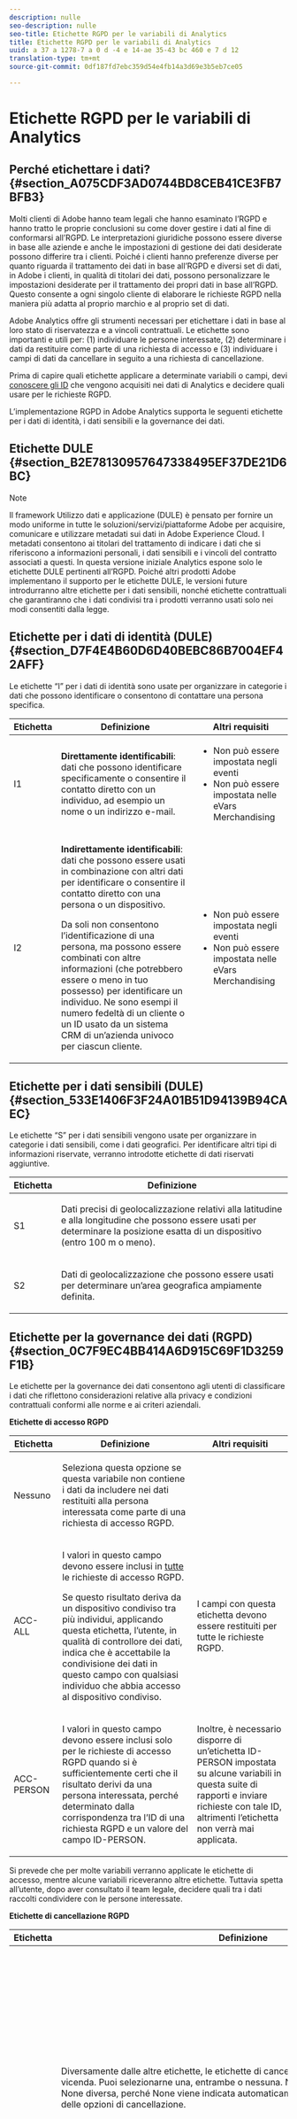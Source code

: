 ```yaml
---
description: nulle
seo-description: nulle
seo-title: Etichette RGPD per le variabili di Analytics
title: Etichette RGPD per le variabili di Analytics
uuid: a 37 a 1278-7 a 0 d -4 e 14-ae 35-43 bc 460 e 7 d 12
translation-type: tm+mt
source-git-commit: 0df187fd7ebc359d54e4fb14a3d69e3b5eb7ce05

---
```



# Etichette RGPD per le variabili di Analytics

## Perché etichettare i dati? {#section_A075CDF3AD0744BD8CEB41CE3FB7BFB3}

Molti clienti di Adobe hanno team legali che hanno esaminato l’RGPD e hanno tratto le proprie conclusioni su come dover gestire i dati al fine di conformarsi all’RGPD. Le interpretazioni giuridiche possono essere diverse in base alle aziende e anche le impostazioni di gestione dei dati desiderate possono differire tra i clienti. Poiché i clienti hanno preferenze diverse per quanto riguarda il trattamento dei dati in base all’RGPD e diversi set di dati, in Adobe i clienti, in qualità di titolari dei dati, possono personalizzare le impostazioni desiderate per il trattamento dei propri dati in base all’RGPD. Questo consente a ogni singolo cliente di elaborare le richieste RGPD nella maniera più adatta al proprio marchio e al proprio set di dati.

Adobe Analytics offre gli strumenti necessari per etichettare i dati in base al loro stato di riservatezza e a vincoli contrattuali. Le etichette sono importanti e utili per: (1) individuare le persone interessate, (2) determinare i dati da restituire come parte di una richiesta di accesso e (3) individuare i campi di dati da cancellare in seguito a una richiesta di cancellazione.

Prima di capire quali etichette applicare a determinate variabili o campi, devi [conoscere gli ID](../../admin/c-data-governance/gdpr-analytics-ids.md#concept_1BC4CA94B559481F8B08776DA100B23E) che vengono acquisiti nei dati di Analytics e decidere quali usare per le richieste RGPD.

L’implementazione RGPD in Adobe Analytics supporta le seguenti etichette per i dati di identità, i dati sensibili e la governance dei dati.

## Etichette DULE {#section_B2E78130957647338495EF37DE21D6BC}

>[!NOTE]
>
>Il framework Utilizzo dati e applicazione (DULE) è pensato per fornire un modo uniforme in tutte le soluzioni/servizi/piattaforme Adobe per acquisire, comunicare e utilizzare metadati sui dati in Adobe Experience Cloud. I metadati consentono ai titolari del trattamento di indicare i dati che si riferiscono a informazioni personali, i dati sensibili e i vincoli del contratto associati a questi. In questa versione iniziale Analytics espone solo le etichette DULE pertinenti all’RGPD. Poiché altri prodotti Adobe implementano il supporto per le etichette DULE, le versioni future introdurranno altre etichette per i dati sensibili, nonché etichette contrattuali che garantiranno che i dati condivisi tra i prodotti verranno usati solo nei modi consentiti dalla legge.

## Etichette per i dati di identità (DULE) {#section_D7F4E4B60D6D40BEBC86B7004EF42AFF}

Le etichette “I” per i dati di identità sono usate per organizzare in categorie i dati che possono identificare o consentono di contattare una persona specifica.

<table id="table_6B5368D714424E52835D5DFE189BD080"> 
 <thead> 
  <tr> 
   <th colname="col1" class="entry"> Etichetta </th> 
   <th colname="col2" class="entry"> Definizione </th> 
   <th colname="col3" class="entry"> Altri requisiti </th> 
  </tr>
 </thead>
 <tbody> 
  <tr> 
   <td colname="col1"> <p>I1 </p> </td> 
   <td colname="col2"> <p><b>Direttamente identificabili</b>: dati che possono identificare specificamente o consentire il contatto diretto con un individuo, ad esempio un nome o un indirizzo e-mail. </p> </td> 
   <td colname="col3"> 
    <ul id="ul_4E2AD59D119E40D28B869D0BB63B9FD9"> 
     <li id="li_AC3E99B57E3A4AE2A12BE219680AFC58">Non può essere impostata negli eventi </li> 
     <li id="li_BB66992863C8402F8D58656293F31E71">Non può essere impostata nelle eVars Merchandising </li> 
    </ul> </td> 
  </tr> 
  <tr> 
   <td colname="col1"> <p>I2 </p> </td> 
   <td colname="col2"> <p><b>Indirettamente identificabili</b>: dati che possono essere usati in combinazione con altri dati per identificare o consentire il contatto diretto con una persona o un dispositivo. </p> <p>Da soli non consentono l’identificazione di una persona, ma possono essere combinati con altre informazioni (che potrebbero essere o meno in tuo possesso) per identificare un individuo. Ne sono esempi il numero fedeltà di un cliente o un ID usato da un sistema CRM di un’azienda univoco per ciascun cliente. </p> </td> 
   <td colname="col3"> 
    <ul id="ul_A0EF0F3DC5804D4FBE228946D697ABEB"> 
     <li id="li_A592EA6DA82C4D8C80E03F02ADF4E20E">Non può essere impostata negli eventi </li> 
     <li id="li_46CE7B1E84884CDAB356A6DF89397849">Non può essere impostata nelle eVars Merchandising </li> 
    </ul> </td> 
  </tr> 
 </tbody> 
</table>

## Etichette per i dati sensibili (DULE) {#section_533E1406F3F24A01B51D94139B94CAEC}

Le etichette “S” per i dati sensibili vengono usate per organizzare in categorie i dati sensibili, come i dati geografici. Per identificare altri tipi di informazioni riservate, verranno introdotte etichette di dati riservati aggiuntive.

<table id="table_A778A508620545CCB37830E5CF1C75B7"> 
 <thead> 
  <tr> 
   <th colname="col1" class="entry"> Etichetta </th> 
   <th colname="col2" class="entry"> Definizione </th> 
  </tr>
 </thead>
 <tbody> 
  <tr> 
   <td colname="col1"> <p>S1 </p> </td> 
   <td colname="col2"> <p> Dati precisi di geolocalizzazione relativi alla latitudine e alla longitudine che possono essere usati per determinare la posizione esatta di un dispositivo (entro 100 m o meno). </p> </td> 
  </tr> 
  <tr> 
   <td colname="col1"> <p>S2 </p> </td> 
   <td colname="col2"> <p> Dati di geolocalizzazione che possono essere usati per determinare un’area geografica ampiamente definita. </p> </td> 
  </tr> 
 </tbody> 
</table>

## Etichette per la governance dei dati (RGPD) {#section_0C7F9EC4BB414A6D915C69F1D3259F1B}

Le etichette per la governance dei dati consentono agli utenti di classificare i dati che riflettono considerazioni relative alla privacy e condizioni contrattuali conformi alle norme e ai criteri aziendali.

**Etichette di accesso RGPD**

<table id="table_663EFF43A454498386F7F3E60875E0F8"> 
 <thead> 
  <tr> 
   <th colname="col1" class="entry"> Etichetta </th> 
   <th colname="col2" class="entry"> Definizione </th> 
   <th colname="col3" class="entry"> Altri requisiti </th> 
  </tr>
 </thead>
 <tbody> 
  <tr> 
   <td colname="col1"> <p>Nessuno </p> </td> 
   <td colname="col2"> <p>Seleziona questa opzione se questa variabile non contiene i dati da includere nei dati restituiti alla persona interessata come parte di una richiesta di accesso RGPD. </p> </td> 
   <td colname="col3"> </td> 
  </tr> 
  <tr> 
   <td colname="col1"> <p>ACC-ALL </p> </td> 
   <td colname="col2"> <p>I valori in questo campo devono essere inclusi in <u>tutte</u> le richieste di accesso RGPD. </p> <p>Se questo risultato deriva da un dispositivo condiviso tra più individui, applicando questa etichetta, l’utente, in qualità di controllore dei dati, indica che è accettabile la condivisione dei dati in questo campo con qualsiasi individuo che abbia accesso al dispositivo condiviso. </p> </td> 
   <td colname="col3"> <p>I campi con questa etichetta devono essere restituiti per tutte le richieste RGPD. </p> </td> 
  </tr> 
  <tr> 
   <td colname="col1"> <p>ACC-PERSON </p> </td> 
   <td colname="col2"> <p> I valori in questo campo devono essere inclusi solo per le richieste di accesso RGPD quando si è sufficientemente certi che il risultato derivi da una persona interessata, perché determinato dalla corrispondenza tra l’ID di una richiesta RGPD e un valore del campo ID-PERSON. </p> </td> 
   <td colname="col3"> <p>Inoltre, è necessario disporre di un’etichetta ID-PERSON impostata su alcune variabili in questa suite di rapporti e inviare richieste con tale ID, altrimenti l’etichetta non verrà mai applicata. </p> </td> 
  </tr> 
 </tbody> 
</table>

Si prevede che per molte variabili verranno applicate le etichette di accesso, mentre alcune variabili riceveranno altre etichette. Tuttavia spetta all’utente, dopo aver consultato il team legale, decidere quali tra i dati raccolti condividere con le persone interessate.

**Etichette di cancellazione RGPD**

<table id="table_59DFCE4D90214CB5972BDDE5B7391B4D"> 
 <thead> 
  <tr> 
   <th colname="col1" class="entry"> Etichetta </th> 
   <th colname="col2" class="entry"> Definizione </th> 
   <th colname="col3" class="entry"> Altri requisiti </th> 
  </tr>
 </thead>
 <tbody> 
  <tr> 
   <td colname="col1"> </td> 
   <td colname="col2"> <p>Diversamente dalle altre etichette, le etichette di cancellazione non si escludono a vicenda. Puoi selezionarne una, entrambe o nessuna. Non è necessaria un’etichetta None diversa, perché None viene indicata automaticamente non selezionando alcuna delle opzioni di cancellazione. </p> </td> 
   <td colname="col3"> <p>L’etichetta di cancellazione è necessaria solo per i campi che contengono un valore che consentirebbe l’associazione di un risultato alla persona interessata (ovvero che consentirebbe di identificare la persona interessata). </p> <p> Non è necessario cancellare altre informazioni personali (preferiti, cronologia di navigazione/acquisto, condizioni di salute e così via) perché l’associazione alla persona interessata verrà impedita. </p> </td> 
  </tr> 
  <tr> 
   <td colname="col1"> <p>DEL-DEVICE </p> </td> 
   <td colname="col2"> <p>Per le richieste di cancellazione RGPD, i valori in questo campo devono essere resi anonimi solo per le richieste in cui è presente un ID-DEVICE specifico nel risultato. </p> <p>Se lo stesso valore ricorre in altri risultati, che non vengono cancellati, tali istanze non verranno modificate. Questo comporterà una modifica dei conteggi per i rapporti che elaborano conteggi univoci in questo campo. Nei dispositivi condivisi, questa operazione può rimuovere gli identificatori per altri individui, oltre alla sola persona interessata. </p> <p>I·conteggi·non·cambiano·se·il·campo·ha·anche·un’etichetta·ID-DEVICE·e·il·suo·valore·in·questo·campo·è·stato·usato·come·un·ID·per·la·richiesta·RGPD. </p> </td> 
   <td colname="col3"> 
    <ul id="ul_45C3A09E1F05492B97C3F3DEA7C78FBC"> 
     <li id="li_BAB277F92F284ADE9D7B6839BDD716E2">Richiede anche l’etichetta I1 o I2 o S1 </li> 
     <li id="li_6DDFC0571457489CBA9D76F547247F20">Non può essere impostata negli eventi </li> 
     <li id="li_E79C6DFC6C58478EAA1504E3820D512C">Non può essere impostata nelle eVars Merchandising </li> 
     <li id="li_B78E273212E447D49D0707E174B66DEC">Non può essere impostata nelle classificazioni </li> 
     <li id="li_F0F52D0DE7454557A6A97063C1FBC372">È necessario inviare richieste utilizzando un ID-DEVICE o impostare expandIDs su true oppure l’etichetta non verrà mai applicata. </li> 
    </ul> </td> 
  </tr> 
  <tr> 
   <td colname="col1"> <p>DEL-PERSON </p> </td> 
   <td colname="col2"> <p>Per le richieste di cancellazione RGPD, i valori in questo campo devono essere resi anonimi solo per le richieste in cui è presente un ID-PERSON specifico nel risultato. </p> <p>Se lo stesso valore ricorre in altri risultati, che non vengono cancellati, tali valori non verranno modificati. Questo comporterà una modifica dei conteggi per i rapporti che elaborano conteggi univoci in questo campo. I conteggi non cambieranno se il campo ha anche un’etichetta ID-PERSON e il suo valore in questo campo è stato usato come un ID per la richiesta RGPD. </p> </td> 
   <td colname="col3"> 
    <ul id="ul_6722E42E036E47B4B5E17DC213636D51"> 
     <li id="li_6C1A64FF68AF428A827D8C6C33E22970">Richiede anche l’etichetta I1 o I2 o S1 </li> 
     <li id="li_8053533FFE874EE795C8B6043A4F73B3">Non può essere impostata negli eventi </li> 
     <li id="li_D6700CF4D03E44DDA83C4DDBB5B70CC3">Non può essere impostata nelle eVars Merchandising </li> 
     <li id="li_B6C2B15484B344889DBF29B62E2EA8FD">Non può essere impostata nelle classificazioni </li> 
     <li id="li_3BBD0C27D9644C2B9618457A0BFC15EF">Inoltre, è necessario disporre di un’etichetta ID-PERSON impostata su alcune variabili in questa suite di rapporti e inviare richieste con tale ID, altrimenti l’etichetta non verrà mai applicata. </li> 
    </ul> </td> 
  </tr> 
 </tbody> 
</table>

**Etichette di identità RGPD**

<table id="table_F6BBC868457443A19A7B693BD6C55B4B"> 
 <thead> 
  <tr> 
   <th colname="col1" class="entry"> Etichetta </th> 
   <th colname="col2" class="entry"> Definizione </th> 
   <th colname="col3" class="entry"> Altri requisiti </th> 
  </tr>
 </thead>
 <tbody> 
  <tr> 
   <td colname="col1"> <p>Nessuno </p> </td> 
   <td colname="col2"> <p>Questa variabile non contiene un ID che verrà usato per le richieste RGPD. </p> </td> 
   <td colname="col3"> <p>Devi impostare una di queste etichette solo se questo campo contiene un ID che userai durante l’invio delle richieste di accesso o cancellazione tramite l’API o l’interfaccia utente RGPD. </p> </td> 
  </tr> 
  <tr> 
   <td colname="col1"> <p>ID-DEVICE </p> </td> 
   <td colname="col2"> <p>Questo campo contiene un ID che può essere utilizzato per identificare un dispositivo per una richiesta RGPD, ma non può distinguere tra utenti diversi di un dispositivo condiviso. </p> <p>Non è necessario specificare questa etichetta per tutte le variabili che contengono un ID (per questo si devono usare le etichette I1/I2). Usa questa etichetta se invii le richieste RGPD usando gli ID memorizzati in questa variabile e vuoi cercare la variabile per l’ID specificato. </p> </td> 
   <td colname="col3"> 
    <ul id="ul_618019CB8FCA4A5C94C47636240197B2"> 
     <li id="li_0E5ADED36FF24A348FDD434E2CC8C8EE">Richiede anche l’etichetta I1 o I2 </li> 
     <li id="li_20BCFF07B2BF468C8E0D477C10B2EF9F">Non può essere impostata negli eventi </li> 
     <li id="li_0BD73EEF4184475D8E97878CF8DBEB90">Non può essere impostata nelle eVars Merchandising </li> 
     <li id="li_129851035C4A4BF0922296B4C3BEE39B">Non può essere impostata nelle classificazioni </li> 
    </ul> </td> 
  </tr> 
  <tr> 
   <td colname="col1"> <p>ID-PERSON </p> </td> 
   <td colname="col2"> <p>Questo campo contiene un ID che può essere usato per identificare un utente autenticato (una persona specifica) per una richiesta RGPD. </p> <p>Non è necessario specificare questa etichetta per tutte le variabili che contengono un ID (per questo si devono usare le etichette I1/I2). Usa questa etichetta se invierai le richieste RGPD usando gli ID memorizzati in questa variabile e se vuoi cercare la variabile per l’ID specificato. </p> </td> 
   <td colname="col3"> 
    <ul id="ul_0C7EEC8FCB5C4BCDA5D48F3C98770A67"> 
     <li id="li_2E781AE8D7A046A7996C7300CA854B86">Richiede anche l’etichetta I1 o I2 </li> 
     <li id="li_EB4C6430C218405DAAE81DEE010DCAA2">Non può essere impostata negli eventi </li> 
     <li id="li_05AA67B45974474F9DA520E8B877BA11">Non può essere impostata nelle eVars Merchandising </li> 
     <li id="li_8A6BF4B40ED249289EAD46FE1C755FB0">Non può essere impostata nelle classificazioni </li> 
    </ul> </td> 
  </tr> 
 </tbody> 
</table>

## Fornire un namespace quando si applicano etichette come ID-DEVICE o ID-PERSON a una variabile {#section_F0A47AF8DA384A26BD56032D0ABFD2D7}

Quando si applica un’etichetta ID-DEVICE o ID-PERSON a una variabile, viene richiesto di fornire un namespace. Puoi usare il namespace definito in precedenza o puoi definirne uno nuovo.

**Usare un namespace definito in precedenza**

Se in precedenza hai assegnato un’etichetta ID ad altre variabili in una delle suite di rapporti della società di accesso, puoi selezionare uno dei namespace esistenti. È consigliabile riutilizzare lo spazio dei nomi se questa variabile contiene lo stesso tipo di ID di altre variabili già etichettate con lo spazio dei nomi e si desidera eseguire la ricerca di tutte quando si invia una richiesta.

1. Click **[!UICONTROL Select Namespace]** and select one of the existing namespaces.
1. Fai clic su **[!UICONTROL Apply]**.

![](assets/namespace.png)

**Definire un nuovo namespace**

Puoi anche definire un nuovo namespace. Nelle stringhe del namespace consigliamo di usare solo caratteri alfanumerici oltre ai caratteri trattino basso, trattino e spazio. Tutti i caratteri verranno convertiti in lettere minuscole.

1. Click **[!UICONTROL Select Namespace]** and type in the namespace title.

   ![](assets/namespace2.png)

1. Premi **[!UICONTROL Enter](Invio) per aggiungere questo namespace.** Solo a questo punto si attiverà il pulsante Applica.
1. Fai clic su **[!UICONTROL Apply]**.

La stringa specificata come namespace è la stessa stringa che devi usare quando invii le richieste tramite l’API dell’RGPD come valore del parametro “namespace”. Per via della richiesta, Adobe Analytics cercherà tutte le variabili in tutte le suite di rapporti che condividono questo namespace per l’ID specificata con la richiesta.

Non è necessario specificare le etichette ID-DEVICE o ID-PERSON per tutte le variabili che contengono un ID (per questo si devono usare le etichette I1/I2). Usa questa etichetta se invii le richieste RGPD usando gli ID memorizzati in questa variabile e vuoi cercare la variabile per l’ID specificato. Ad esempio, se eVar1 può contenere un indirizzo e-mail e eVar2 può contenere un nome utente di accesso, ma invierai le richieste usando solo il nome utente, puoi assegnare a eVar1 le etichette I1, ACC-PERSON, DEL-PERSON, ma a eVar2 le etichette I2, ACC-PERSON, DEL-PERSON, ID-PERSON con il namespace “nome utente”. Puoi quindi inviare una richiesta con un blocco JSON della sezione utente come ad esempio:

```
{
     "namespace": "user name",
     "type": "analytics",
     "value": "rocketman123"
}
```

È consentito usare lo stesso namespace per variabili diverse all’interno della stessa suite di rapporti. Ad esempio, alcune implementazioni personalizzate memorizzano un CRM-ID sia nella proprietà che in eVar. Se CRM-ID si trova sempre in una delle due (ad esempio in eVar) e solo di tanto in tanto nell’altra (prop) e non è mai in prop quando è assente anche in eVar, solo eVar richiede un’etichetta ID e uno spazio dei nomi, perché Adobe può cercare l’ID solo in quell’eVar. Se tuttavia CRM-ID si trova a volte in una variabile e a volte nell’altra, entrambe devono avere lo stesso namespace e Adobe cercherà in entrambe le variabili la presenza dell’ID specificato come parte di una richiesta RGPD con questo namespace. È comunque necessario disporre di etichette DEL su tutte queste variabili, in modo che il valore sia anonimo indipendentemente da dove si verifica.

Un altro esempio: è possibile che CRM-ID venga inviato a volte tramite eVar1, a volte tramite prop7. In questo caso, una regola di elaborazione copia il valore da eVar1, se esiste, in eVar3. Altrimenti copia il valore da prop7 in eVar3. In questo scenario, eVar3 conterrà sempre l’ID CRM se noto, pertanto solo eVar3 richiede un’etichetta ID-PERSON.

> [!CAUTION] Gli spazi dei nomi «visitorid» e «customvisitorid» sono riservate all'identificazione del cookie di tracciamento legacy di Analytics e dell'ID visitatore del cliente Analytics. Non utilizzare questi spazi di nomi per le variabili di traffico o di conversione personalizzate.

## Tipi di variabili ed etichette RGPD/DULE supportate {#section_CE7C3EDE1344466A98BC45E394B40762}

Le etichette RGPD/DULE riguardano quattro grandi classi di variabili di Analytics. Le diverse etichette non sono supportate da tutte le variabili. Questa tabella mostra le variabili e le relative etichette supportate da ognuna di esse.

<table id="table_95D4416B3A8A40C28B2610D0003456E6"> 
 <thead> 
  <tr> 
   <th colname="col1" class="entry"> Tipo di variabile </th> 
   <th colname="col2" class="entry"> Etichette supportate </th> 
   <th colname="col3" class="entry"> Etichette non supportate </th> 
  </tr>
 </thead>
 <tbody> 
  <tr> 
   <td colname="col1"> 
    <ul id="ul_0615B545A5AD43F2A6F25698A47AAD3E"> 
     <li id="li_A4B3E8E241B149C99F2A71B21227AD72">Eventi di successo personalizzati </li> 
     <li id="li_8AEF688AE9B8426C82D199E4B195330D">eVars Merchandising </li> 
     <li id="li_DFFCA65DCC6146AEB6D47476B4D4CC3B">Variabili con più valori (mvVars) </li> 
     <li id="li_3192D08B12C249D1AAA8AAEEDE2FD7D7">Variabili di gerarchia </li> 
    </ul> </td> 
   <td colname="col2"> <p>S1/S2 </p> <p>ACC-ALL, ACC-PERSON </p> </td> 
   <td colname="col3"> <p>I1/I2 </p> <p>ID-DEVICE, ID-PERSON </p> <p>DEL-DEVICE, DEL-PERSON </p> </td> 
  </tr> 
  <tr> 
   <td colname="col1"> <p>Classificazioni </p> </td> 
   <td colname="col2"> <p>I1/I2, S1/S2 </p> <p>ACC-ALL, ACC-PERSON, </p> </td> 
   <td colname="col3"> <p>ID-DEVICE, ID-PERSON </p> <p>DEL-DEVICE, DEL-PERSON </p> </td> 
  </tr> 
  <tr> 
   <td colname="col1"> 
    <ul id="ul_1C2FD4D606664965A88F10818E1C11A9"> 
     <li id="li_590975F5C7304317B22C80B20718E914">Variabili di traffico (prop) </li> 
     <li id="li_6E614B7036994434BFDA71A4424529A0">Variabili commerciali (eVars non merchandising) </li> 
    </ul> </td> 
   <td colname="col2"> <p>Tutte le etichette </p> </td> 
   <td colname="col3"> - </td> 
  </tr> 
  <tr> 
   <td colname="col1"> <p>La maggior parte delle altre variabili </p> <p><i>(Consulta la tabella seguente per le eccezioni)</i> </p> </td> 
   <td colname="col2"> <p>ACC-ALL, ACC-PERSON </p> </td> 
   <td colname="col3"> <p>I1/I2, S1/S2 </p> <p>ID-DEVICE, ID-PERSON </p> <p>DEL-DEVICE, DEL-PERSON </p> </td> 
  </tr> 
 </tbody> 
</table>

## Variabili a cui è possibile assegnare etichette diverse da ACC-ALL/ACC-PERSON/Modificata da {#section_4FA003003D1B4E2EBCFCDB1A7CD4A824}

<table id="table_0972910DB2D7473588F23EA47988381D"> 
 <thead> 
  <tr> 
   <th colname="col1" class="entry"> Gruppo </th> 
   <th colname="col2" class="entry"> Variabili </th> 
   <th colname="col3" class="entry"> Etichette modificabili </th> 
   <th colname="col4" class="entry"> Commento </th> 
  </tr>
 </thead>
 <tbody> 
  <tr> 
   <td colname="col1" morerows="1"> 
    <ul id="ul_62FA1BAA3B9245909509566D8C03F900"> 
     <li id="li_38F7C4E18ECB42C292370713F502B8EB">Dimensioni di conversione </li> 
     <li id="li_41CB61F927CB4402AAB4A62E219CD153">Dimensioni del traffico personalizzate </li> 
    </ul> </td> 
   <td colname="col2"> <p>Tutte, ad eccezione delle classificazioni </p> </td> 
   <td colname="col3"> <p>Tutte </p> </td> 
   <td colname="col4"> </td> 
  </tr> 
  <tr> 
   <td colname="col2"> <p>Classificazioni </p> </td> 
   <td colname="col3"> <p>Nessuno/I1/I2 </p> <p>Nessuno/S1/S2 </p> </td> 
   <td colname="col4"> </td> 
  </tr> 
  <tr> 
   <td colname="col1"> <p>Eventi di conversione </p> </td> 
   <td colname="col2"> <p>Tutte </p> </td> 
   <td colname="col3"> <p>Nessuno/S1/S2 </p> </td> 
   <td colname="col4"> </td> 
  </tr> 
  <tr> 
   <td colname="col1"> <p>Eventi e dimensioni della soluzione </p> </td> 
   <td colname="col2"> <p>Collegamento alla Activity Map, </p> <p>Pagina della Activity Map </p> </td> 
   <td colname="col3"> <p>Nessuno/I1/I2 </p> <p>Nessuno/DEL-DEVICE/DEL-PERSON </p> </td> 
   <td colname="col4"> <p>Le variabili possono contenere i parametri dell’URL, che possono includere dati direttamente o indirettamente identificabili. Se l’implementazione non raccoglie dati direttamente o indirettamente identificabili in queste variabili, non sono necessarie le etichette di identità o cancellazione. </p> <p>Nota che la cancellazione elimina i parametri dell’URL, ma ne conserva la base. </p> </td> 
  </tr> 
  <tr> 
   <td colname="col1"> <p>Dimensioni di elaborazione dei dati </p> </td> 
   <td colname="col2"> <p>ID visitatore personalizzato </p> </td> 
   <td colname="col3"> <p>ID-DEVICE / ID-PERSON </p> <p>DEL-DEVICE / DEL-PERSON </p> </td> 
   <td colname="col4"> <p>Non puoi rimuovere le etichette ID o CANC (impostate su Nessuno), ma puoi modificarle come le varianti DEVICE o PERSON, a seconda dell'implementazione personalizzata dell'ID. </p> <p>Se non usi l’ID visitatore personalizzato, le impostazioni non hanno rilevanza. </p> </td> 
  </tr> 
  <tr> 
   <td colname="col1" morerows="1"> 
    <ul id="ul_5EB0193732D44A20AEA08CE9DFE01DBD"> 
     <li id="li_F70D969F83314A94BD8567449968EE2F">Dimensioni standard </li> 
     <li id="li_6046764B19FF4679B51E55671C2C0ADB">Dimensioni di elaborazione dei dati </li> 
    </ul> </td> 
   <td colname="col2"> <p>Indirizzo IP </p> <p>Indirizzo IP 2 </p> </td> 
   <td colname="col3"> <p>DEL-DEVICE / DEL-PERSON </p> </td> 
   <td colname="col4"> <p>Non puoi rimuovere l’etichetta DEL, ma puoi modificarla in DEL-DEVICE or DEL-PERSON o in entrambe. </p> </td> 
  </tr> 
  <tr> 
   <td colname="col2"> <p>Azione ClickMap (legacy), </p> <p>Contesto ClickMap (legacy), </p> <p>Pagina, </p> <p>URL della pagina, </p> <p>URL originale della pagina iniziale, </p> <p>Referrer, </p> <p>URL di visita alla pagina iniziale </p> </td> 
   <td colname="col3"> <p>Nessuno/I1/I2 </p> <p>Nessuno/DEL-DEVICE/DEL-PERSON </p> </td> 
   <td colname="col4"> <p>Le variabili possono contenere i parametri dell’URL, che possono includere dati direttamente o indirettamente identificabili. Se l’implementazione non raccoglie dati direttamente o indirettamente identificabili in queste variabili, non sono necessarie le etichette di identità o cancellazione. </p> <p>Nota che la cancellazione elimina i parametri dell’URL, ma ne conserva la base. </p> </td> 
  </tr> 
 </tbody> 
</table>

## Gestione dell’eliminazione {#section_F3DEE591671A4B16A8E043F91C137ECB}

Il supporto Adobe Analytics per le richieste di eliminazione RGPD è progettato per ridurre l’impatto sulla creazione di rapporti. Nella maggior parte dei casi, le metriche visualizzate nei rapporti non devono essere modificate. Un rapporto storico eseguito prima dell’eliminazione RGPD corrisponde allo stesso rapporto eseguito dopo l’eliminazione. Questa operazione viene eseguita disassociando completamente i dati eliminati dai dati interessati, lasciando intatti i dati non-identificabili in modo che i valori del rapporto rimangano coerenti.

La tabella seguente descrive come vengono “eliminate” molte variabili. Questo non è un elenco completo.

<table id="table_A329C2E2645F4685BC208826D070A5F6"> 
 <thead> 
  <tr> 
   <th colname="col1" class="entry"> Variabili </th> 
   <th colname="col2" class="entry"> Metodo di eliminazione </th> 
  </tr>
 </thead>
 <tbody> 
  <tr> 
   <td colname="col1"> <p>• Variabili di traffico (prop) </p> <p>• Variabili commerciali (eVars) </p> </td> 
   <td colname="col2"> <p>Il valore esistente è sostituito da un nuovo valore del modulo “GDPR-356396D55C4F9C7AB3FBB2F2FA223482”, in cui il valore esadecimale a 32 cifre dopo il prefisso “GDPR-” è un numero pseudo-casuale e crittograficamente sicuro di 128 bit. Poiché è essenzialmente sostituito da una stringa casuale, non esiste modo di determinare il valore originale a partire da questo nuovo valore né di ricavare il nuovo valore conoscendo il valore originale. </p> <p>Per una determinata variabile, se il valore identico viene sostituito all’interno di altri punti che vengono anch’essi eliminati come parte della stessa richiesta RGPD, tutte le istanze di tale valore verranno sostituite con lo stesso nuovo valore. </p> <p>Se alcune istanze di un valore vengono sostituite con una richiesta di cancellazione e una richiesta successiva cancella altre (nuove) istanze del valore originale, il nuovo valore di sostituzione sarà diverso dal valore di sostituzione originale. </p> </td> 
  </tr> 
  <tr> 
   <td colname="col1"> <p>ID acquisto </p> </td> 
   <td colname="col2"> <p>Il valore esistente è sostituito da un nuovo valore del modulo “G-7588FCD8642718EC50”, in cui il valore esadecimale a 18 cifre dopo il prefisso “G-” è un numero di 18 cifre pseudo-casuale e crittograficamente sicuro di 128 bit. Tutti i commenti che si applicano alla cancellazione delle variabili relative al traffico e al commercio si applicano anche in questo caso. </p> <p>Questo è un ID di transazione il cui scopo principale è quello di garantire che un acquisto non venga accreditato due volte, ad esempio quando qualcuno aggiorna la pagina di conferma dell’acquisto. L’ID stesso può spostare l’acquisto in una riga nel proprio DB in cui viene registrato l’acquisto. Nella maggior parte dei casi non è necessario cancellare questo ID, quindi non viene cancellato per impostazione predefinita. Se si riesce ancora a ricollegare l’acquisto ad un utente dopo la richiesta di cancellazione RGPD dei propri dati, allora potrebbe essere necessario cancellare questo campo, in modo che i dati di Analytics per questo visitatore non possano essere legati all’acquirente. </p> </td> 
  </tr> 
  <tr> 
   <td colname="col1"> <p>Visitor ID </p> </td> 
   <td colname="col2"> <p>Il valore è un numero intero di 128 bit e viene sostituito da un valore pseudo-casuale e crittograficamente sicuro di 128 bit. </p> </td> 
  </tr> 
  <tr> 
   <td colname="col1"> <p>• MCID </p> <p>• ID visitatore personalizzato </p> <p>• Indirizzo IP </p> <p>• Indirizzo IP 2 </p> </td> 
   <td colname="col2"> <p>Il valore viene cancellato (impostato sulla stringa vuota o 0 a seconda del tipo della variabile). </p> </td> 
  </tr> 
  <tr> 
   <td colname="col1"> <p>• Azione ClickMap (legacy) </p> <p>• Contesto ClickMap (legacy) </p> <p>• Pagina </p> <p>• URL della pagina </p> <p>• URL originale della pagina iniziale </p> <p>• Referrer </p> <p>• URL di visita alla pagina iniziale </p> </td> 
   <td colname="col2"> <p>I parametri URL vengono cancellati/rimossi. Se il valore non presenta le caratteristiche di un URL, allora viene cancellato (impostato sulla stringa vuota). </p> </td> 
  </tr> 
  <tr> 
   <td colname="col1"> <p>• Latitudine </p> <p>• Longitudine </p> </td> 
   <td colname="col2"> <p>La precisione viene ridotta a non più di 1 km. </p> </td> 
  </tr> 
 </tbody> 
</table>

## Variabili che non supportano le etichette di eliminazione previste {#section_956B766EFFEC427E87E6CFF3A4217E86}

Questa sezione contiene informazioni sulle variabili Analytics che non supportano l’eliminazione. A volte queste variabili vengono eliminate dagli utenti non Analytics (come il team legale) che non conoscono il tipo di dati contenuti nella variabile e fanno supposizioni errate in base al nome della variabile. Segue un elenco di alcune di queste variabili e del perché non richiedono l’eliminazione o perché non richiedono un’etichetta di eliminazione specifica.

<table id="table_6FECF3D654514862912D371E6BE4143B"> 
 <thead> 
  <tr> 
   <th colname="col1" class="entry"> Variabile </th> 
   <th colname="col2" class="entry"> Commenti </th> 
  </tr>
 </thead>
 <tbody> 
  <tr> 
   <td colname="col1"> <p>ID nuovo visitatore </p> </td> 
   <td colname="col2"> <p>L’ID nuovo visitatore è un booleano che è true la prima volta che viene visualizzato un ID visitatore. Non è necessario eliminarlo una volta che l’ID visitatore è reso anonimo. Una volta reso anonimo, corrisponde alla prima volta che questo ID è stato visto anonimo. </p> </td> 
  </tr> 
  <tr> 
   <td colname="col1"> <p>Codice postale </p> <p>Codice postale geografico </p> </td> 
   <td colname="col2"> <p>I codici postali vengono impostati solo per risposte provenienti dagli Stati Uniti. Non vengono impostate per risposte provenienti dall’UE. Anche se è impostati, forniscono solo un’area geografica ampia che rende difficile la reidentificazione dei dati interessati. </p> </td> 
  </tr> 
  <tr> 
   <td colname="col1"> <p>Latitudine geografica </p> <p>Longitudine geografica </p> </td> 
   <td colname="col2"> <p>Forniscono una posizione approssimativa derivata dall’indirizzo IP. Di norma, la precisione è simile a quella di un codice postale, entro alcune dozzine di chilometri dalla posizione effettiva. </p> </td> 
  </tr> 
  <tr> 
   <td colname="col1"> <p>Agente utente </p> </td> 
   <td colname="col2"> <p>L’agente utente identifica la versione del browser utilizzato. </p> </td> 
  </tr> 
  <tr> 
   <td colname="col1"> <p>ID utente </p> </td> 
   <td colname="col2"> <p> Specifica la suite di rapporti Analytics (come numero) contenente i dati. </p> </td> 
  </tr> 
  <tr> 
   <td colname="col1"> <p>ID suite di rapporti </p> </td> 
   <td colname="col2"> <p> Specifica il nome della suite di rapporti Analytics contenente i dati. </p> </td> 
  </tr> 
  <tr> 
   <td colname="col1"> <p>Visitor ID </p> <p>MCID/ECID </p> </td> 
   <td colname="col2"> <p> Queste presentano un’etichetta DEL-DEVICE, ma non è possibile aggiungere l’etichetta DEL-PERSON. Se si specifica <a href="../../admin/c-data-governance/gdpr-id-expansion.md#concept_917A5666010A4E6BA599FE372DADD1BD" format="dita" scope="local"> Espansione dell’ID</a> con ogni richiesta, questi ID verranno eliminati automaticamente per tutte le richieste di eliminazione, anche quelle che utilizzano un ID-PERSON. </p> <p>Se non si utilizza l’opzione Espansione dell’ID, ma si desidera che questi ID cookie siano resi anonimi nei risultati con un ID corrispondente in un prop o in un eVar, è possibile aggirare questa limitazione di etichettatura etichettando il prop o il eVar con un’etichetta ID-DEVICE, anche se identifica effettivamente una persona (tutte le etichette DEL-PERSON devono essere sostituite dalle etichette DEL-DEVICE). In questo caso, poiché solo alcune istanze dell’ID visitatore o di ECID vengono rese anonime, i conteggi dei visitatori univoci verranno modificati nella cronologia. </p> </td> 
  </tr> 
  <tr> 
   <td colname="col1"> <p>ID AMO </p> </td> 
   <td colname="col2"> <p> Adobe Advertising Cloud ID è una variabile della soluzione con un'etichetta CANC non modificabile. Viene compilato da un cookie come l’ID visitatore e l’MCID. Deve essere eliminato dai risultati ogni volta che vengono eliminati altri ID. Per ulteriori informazioni, consultare la descrizione di tali variabili. </p> </td> 
  </tr> 
 </tbody> 
</table>

## Campi di dati per le richieste di accesso {#section_6678FB4FF42B481C9B78E64F61782397}

Esistono cinque variabili standard che contengono la marca temporale:

<table id="table_49A9255366254F799E1682C30CBD98EB"> 
 <thead> 
  <tr> 
   <th colname="col1" class="entry"> Marca Temporale </th> 
   <th colname="col2" class="entry"> Definizione </th> 
  </tr>
 </thead>
 <tbody> 
  <tr> 
   <td colname="col1"> <p>Ora hit (UTC) </p> </td> 
   <td colname="col2"> <p>Il momento in cui Adobe Analytics ha ricevuto il risultato. </p> </td> 
  </tr> 
  <tr> 
   <td colname="col1"> <p>Ora hit personalizzata (UTC) </p> </td> 
   <td colname="col2"> <p>Il momento in cui si è verificato il risultato, che per alcune applicazioni mobili e altre implementazioni può essere precedente al momento in cui è stato ricevuto. Ad esempio, se una connessione di rete non era disponibile in quel momento, l’applicazione potrebbe conservare il risultato e inviarlo quando la connessione è nuovamente attiva. </p> </td> 
  </tr> 
  <tr> 
   <td colname="col1"> <p>Data e ora </p> </td> 
   <td colname="col2"> <p>Stesso valore dell’Ora hit personalizzata (UTC), ma nel fuso orario della suite di rapporti, anziché GMT.</p> </td> 
  </tr> 
  <tr> 
   <td colname="col1"> <p>Ora primo hit (GMT) </p> </td> 
   <td colname="col2"> <p>Il valore Ora hit personalizzata (UTC) per il primo risultato ricevuto per il valore dell’ID visitatore. </p> </td> 
  </tr> 
  <tr> 
   <td colname="col1"> <p>Ora inizio visita (UTC) </p> </td> 
   <td colname="col2"> <p>Il valore Ora hit personalizzata (UTC) per il primo risultato ricevuto per l’attuale visita di questo ID visitatore.</p> </td> 
  </tr> 
 </tbody> 
</table>

Il codice per generare i file restituiti per le richieste di accesso RGPD richiede che almeno una delle prime tre variabili di marca temporale sia inclusa nella richiesta di accesso (che quindi abbia un’etichetta ACC applicabile al tipo di richiesta). Se nessuna di queste è inclusa, allora la marca Ora hit personalizzata (UTC) sarà elaborata come se avesse etichetta ACC-ALL.

Il file CSV restituito per le richieste di accesso RGPD convertirà i valori in questi campi da marche temporali unix a campi data/ora in formato YYYY-MM-DD HH:MM:SS (per esempio, 2018-05-01 13:49:22). Nel file HTML di riepilogo, questi valori di marca temporale saranno troncati per includere solo la data, in formato YYYY-MM-DD, per ridurre il numero di valori univoci che si verificano per questi campi.
